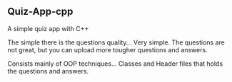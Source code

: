 ## Quiz-App-cpp


A simple quiz app with C++


The simple there is the questions quality... Very simple.
The questions are not great, but you can upload more tougher questions and answers.


Consists mainly of OOP techniques... Classes and Header files that holds the questions and answers.



